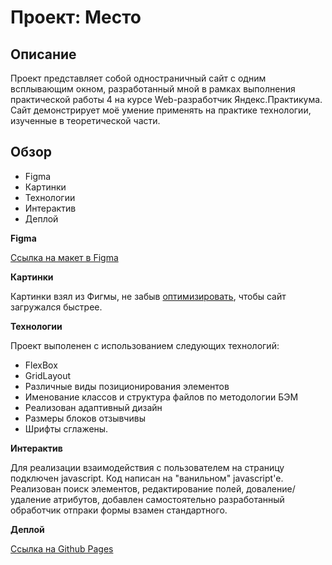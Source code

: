 # Проект: Место

## Описание
Проект представляет собой одностраничный сайт с одним всплывающим окном, разработанный мной в рамках выполнения практической работы 4 на курсе Web-разработчик Яндекс.Практикума. Сайт демонстрирует моё умение применять на практике технологии, изученные в теоретической части.

## Обзор

* Figma
* Картинки
* Технологии
* Интерактив
* Деплой

**Figma**

[Ссылка на макет в Figma](https://www.figma.com/file/2cn9N9jSkmxD84oJik7xL7/JavaScript.-Sprint-4?node-id=0%3A1)

**Картинки**

Картинки взял из Фигмы, не забыв [оптимизировать](https://tinypng.com/), чтобы сайт загружался быстрее.

**Технологии**

Проект выполенен с использованием следующих технологий:
 * FlexBox
 * GridLayout
 * Различные виды позиционирования элементов
 * Именование классов и структура файлов по методологии БЭМ
 * Реализован адаптивный дизайн
 * Размеры блоков отзывчивы
 * Шрифты сглажены.

 **Интерактив**

 Для реализации взаимодействия с пользователем на страницу подключен javascript. Код написан на "ванильном" javascript'е. Реализован поиск элементов, редактирование полей, доваление/удаление атрибутов, добавлен самостоятельно разработанный обработчик отпраки формы взамен стандартного.

 **Деплой**

 [Ссылка на Github Pages](https://trance0id.github.io/mesto/index.html)
